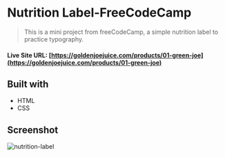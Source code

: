 # Nutrition Label-FreeCodeCamp

> This is a mini project from freeCodeCamp, a simple nutrition label to practice typography. 

#### Live Site URL: [https://goldenjoejuice.com/products/01-green-joe](https://goldenjoejuice.com/products/01-green-joe)


## Built with
* HTML
* CSS

## Screenshot
![nutrition-label](https://user-images.githubusercontent.com/2248993/226801437-628d9bb4-2d6f-4072-96a4-bdc053da6013.png)
